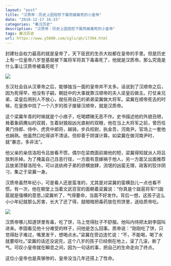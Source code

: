 ```yaml
---
layout: "post"
title: "汉质帝：历史上因抱怨下属而被毒死的小皇帝"
date: "2018-12-17 16:15"
categories: "秦汉历史"
description: "汉质帝：历史上因抱怨下属而被毒死的小皇帝"
tags: 秦汉历史
url: https://www.y5000.com/zgls/qh/17394.html
---
```






封建社会权力最高的就是皇帝了，天下臣民的生杀大权都在皇帝的手里。但是历史上有一位皇帝八岁登基就被下属将军将其下毒毒死了，他就是汉质帝。那么究竟是什么事让汉质帝被毒死呢？

![](https://img.y5000.com/uploads/allimg/170317/8-1F31G4464Y40.jpg)

东汉社会自从汉章帝之后，能够独当一面的皇帝并不太多。话说到了汉顺帝之后，因为死得早，他没有子嗣，朝廷中的大事就靠汉顺帝的夫人梁皇后做主。打仗亲兄弟，梁皇后用别人不放心，就任用自己的弟弟梁冀做大将军。梁冀在顺帝死去的时候，在皇族中找了一个八岁的孩子接替汉顺帝，就是汉质帝。

这个梁冀年青的时候就是个小痞子，吃喝嫖赌无恶不作。史书描述他的外貌丑陋，耸着象鹞鹰似的双肩，生着豺狼般凶光直射的双眼，他在当上大将军之前，曾历任黄门侍郎、侍中、虎贲中郎将，越骑，步兵校尉，执金吾，河南尹。官场上一套他也娴熟。他虽然口吃得讲不清话，但却善于阴谋计算。如梁冀在做河南尹时，就“暴恣，多非法”。

他父亲的亲信洛阳令吕放看不惯，偶尔在梁商面前揭他的短，梁冀得知就派人将吕放刺杀掉。为了掩盖自己丑恶行径，一方面有意嫁祸于他人，另一方面又出面推荐吕放弟顶替洛阳令，可以说纨绔子弟的骄横放肆，流氓的凶蛮无理，政客的狡诈阴刁，集之于梁冀一身。

汉质帝虽然年纪小，可是看人还是蛮准的，尤其是对梁冀的蛮横劲儿一点也看不惯。有一次，他在朝堂上当着文武百官的面朝着梁冀说：“你真是个跋扈将军!”(跋扈就是强横的意思。)梁冀听了，气得要命，当面不好发作。背后一想，这孩子这么小小年纪就那么厉害，长大了还了得，就暗暗把毒药放在煎饼里，送给质帝吃。

![](https://img.y5000.com/uploads/allimg/170317/8-1F31G44A5H1.jpg)

汉质帝哪儿知道饼里有毒，吃了饼，马上觉得肚子不舒服。他叫内侍把太尉李固叫进来。李固看见他十分难受的样子，问他是怎么回事。质帝说：“刚刚吃了饼，只觉得肚子难过，嘴里发干，想喝点水。”梁冀在旁边连忙说：“不，不能喝，喝了水就要呕吐。”梁冀的话还没说完，这个八岁的孩子已经倒在地上，滚了几滚，断了气。可叹小皇帝就在瞬息之间，因为一句话的事，把自己的生命走向了终点。

这位小皇帝也是真够惨的，皇帝没当几年还搭上了性命。
